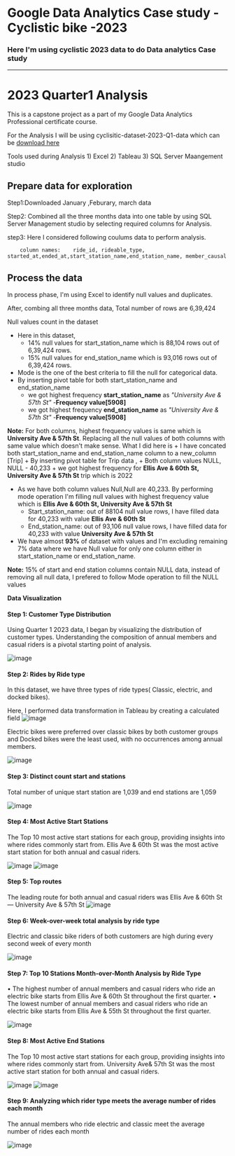 
# Google Data Analytics Case study - Cyclistic bike -2023

### Here I'm using cyclistic 2023 data to do Data analytics Case study


----------------------------------------------------------------------------------------------
# 2023 Quarter1 Analysis

This is a capstone project as a part of my Google Data Analytics Professional certificate course.

For the Analysis I will be using cyclisitic-dataset-2023-Q1-data which can be [download here](https://divvy-tripdata.s3.amazonaws.com/index.html)

Tools used during Analysis
	1) Excel
 	2) Tableau
	3) SQL Server Maangement studio
	
## Prepare data for exploration


Step1:Downloaded January ,Feburary, march data 

Step2: Combined all the three months data into one table by using SQL Server Management studio by selecting required columns for Analysis.

step3: Here I considered following coulums data to perform analysis.

        column names:    ride_id, rideable_type, started_at,ended_at,start_station_name,end_station_name, member_causal

## Process the data

 In process phase, I'm using Excel to identify null values and duplicates.

After, combing all three months data,  Total number of rows are 6,39,424

Null values count in the dataset



+ Here in this dataset,
  	+ 14% null values for start_station_name which is 88,104 rows out of 6,39,424 rows.
  	+ 15% null values for end_station_name which is 93,016 rows out of 6,39,424 rows.
+  Mode is the one of the best criteria to fill the null for categorical data.
+ By inserting pivot table for both start_station_name and end_station_name
	+ we got highest frequency **start_station_name** as _"University Ave & 57th St"_ -**Frequency value[5908]**
   	+ we got highest frequency **end_station_name** as _"University Ave & 57th St"_ -**Frequency value[5908]**

**Note:**
For both columns, highest frequency values is same which is **University Ave & 57th St**. Replacing all the null values of both columns with same value which doesn't make sense.
What I did here is 
	+ I have concated both start_station_name and end_station_name column to a new_column [Trip]
	+ By inserting pivot table for Trip data ,
		+ Both column values NULL, NULL - 40,233
		+ we got highest frequency for **Ellis Ave & 60th St, University Ave & 57th St** trip which is 2022
 

  + As we have both column values Null,Null are 40,233. By performing mode operation I'm filling null values with highest frequency value which is  **Ellis Ave & 60th St, University Ave & 57th St**
	+ Start_station_name: out of 88104 null value rows, I have filled data for 40,233 with value **Ellis Ave & 60th St**
	+ End_station_name: out of 93,106 null value rows, I have filled data for 40,233 with value  **University Ave & 57th St**
+ We have almost **93%** of dataset with values and I'm excluding remaining 7% data where we have Null value for only one column either in start_station_name or end_station_name.

**Note:** 15% of start and end station columns contain NULL data, instead of removing all null data, I prefered to follow Mode operation  to fill the NULL values 

**Data Visualization**

#### Step 1: Customer Type Distribution

Using Quarter 1 2023 data, I began by visualizing the distribution of customer types. Understanding the composition of annual members and casual riders is a pivotal starting point of analysis.
 
![image](https://github.com/rushmiithasri/Google-DataAnalytics-casestudy/assets/67082247/a2dbbcd9-ea52-4b6b-aea3-8e7b69644e45)

#### Step 2: Rides by Ride type

In this dataset, we have three types of ride types( Classic, electric, and docked bikes).

Here, I performed data transformation in Tableau by creating a calculated field
![image](https://github.com/rushmiithasri/Google-DataAnalytics-casestudy/assets/67082247/8b72b90e-a98a-4a4b-8c59-5e7979d05279)

 
Electric bikes were preferred over classic bikes by both customer groups and Docked bikes were the least used, with no occurrences among annual members. 
 
![image](https://github.com/rushmiithasri/Google-DataAnalytics-casestudy/assets/67082247/696174a4-b67e-4fae-9b9c-028e10399889)

#### Step 3: Distinct count start and stations

Total number of unique start station are 1,039 and end stations are 1,059

 ![image](https://github.com/rushmiithasri/Google-DataAnalytics-casestudy/assets/67082247/2b53828f-bffd-4182-a0e8-dedba113e686)


#### Step 4: Most Active Start Stations
The Top 10 most active start stations for each group, providing insights into where rides commonly start from. Ellis Ave & 60th St was the most active start station for both annual and casual riders.

 
 ![image](https://github.com/rushmiithasri/Google-DataAnalytics-casestudy/assets/67082247/f2701c17-966f-496e-87f1-b3b4121a43fa)
 ![image](https://github.com/rushmiithasri/Google-DataAnalytics-casestudy/assets/67082247/c05c72e8-d2d8-4dbe-8537-8f9958e0371b)


 
#### Step 5: Top routes

The leading route for both annual and casual riders was Ellis Ave & 60th St — University Ave & 57th St 
![image](https://github.com/rushmiithasri/Google-DataAnalytics-casestudy/assets/67082247/a6f6d649-2cbd-421a-956e-c3af3825c11e)

 

#### Step 6: Week-over-week total analysis by ride type
 Electric and  classic bike riders of both customers are high during every second week of every month
 
![image](https://github.com/rushmiithasri/Google-DataAnalytics-casestudy/assets/67082247/c410491d-b0b4-4d2b-af3c-4f6460a19c98)


#### Step 7:  Top 10 Stations Month-over-Month Analysis by Ride Type
•	The highest number of annual members and casual riders who ride an electric bike starts from Ellis Ave & 60th St throughout the first quarter.
•	The lowest number of annual members and casual riders who ride an electric bike starts from Ellis Ave & 55th St throughout the first quarter.

 
![image](https://github.com/rushmiithasri/Google-DataAnalytics-casestudy/assets/67082247/16a969fb-709d-48f2-914d-7f55b7380a0e)


#### Step 8: Most Active End Stations
The Top 10 most active start stations for each group, providing insights into where rides commonly start from.  University Ave& 57th St was the most active start station for both annual and casual riders.
 
![image](https://github.com/rushmiithasri/Google-DataAnalytics-casestudy/assets/67082247/12c8368f-336b-4de0-a32d-65aa5757418d)
![image](https://github.com/rushmiithasri/Google-DataAnalytics-casestudy/assets/67082247/bd853701-9d39-4494-95bf-eea75615daf8)


 
#### Step 9: Analyzing which rider type meets the average number of rides each month

The annual members who ride electric and classic meet the average number of rides each month
 
![image](https://github.com/rushmiithasri/Google-DataAnalytics-casestudy/assets/67082247/a171a172-5655-4617-8144-f2eb482a8cc1)



